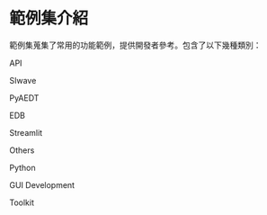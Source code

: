 # 範例集介紹

範例集蒐集了常用的功能範例，提供開發者參考。包含了以下幾種類別：

API

SIwave

PyAEDT

EDB

Streamlit

Others

Python

GUI Development

Toolkit
